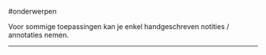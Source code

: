 
#onderwerpen

Voor sommige toepassingen kan je enkel handgeschreven notities / annotaties nemen. 

---

